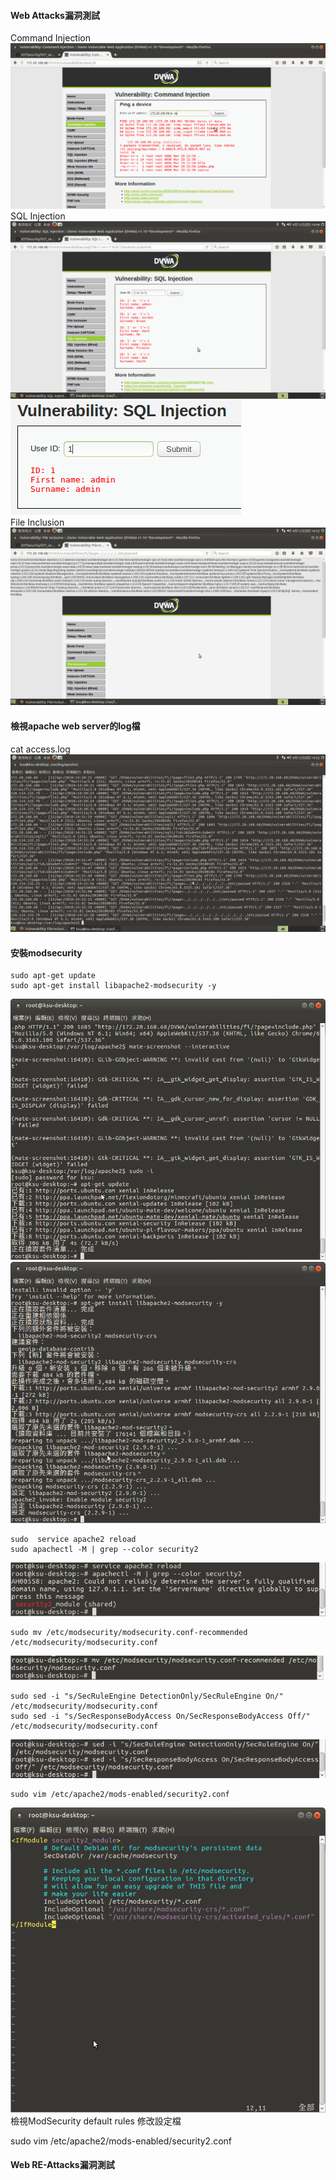 #### Web Attacks漏洞測試
Command Injection
![Command Injection](picture/commandinjection.png)
SQL Injection
![SQL Injection](picture/sqlinjection.png)<br>
![SQL Injection2](picture/sqlinjection2.png) <br>
File Inclusion
![File Inclusion](picture/fileinclusion.png)<br>
#### 檢視apache web server的log檔
cat access.log
![showpasswdlog](picture/showpasswd.png)<br>
#### 安裝modsecurity

    sudo apt-get update
    sudo apt-get install libapache2-modsecurity -y
  
![update](picture/update.png)<br>
![installlibapache](picture/installlibapache.png)<br>

    sudo  service apache2 reload
    sudo apachectl -M | grep --color security2
  
![install2](picture/install2.png)<br>

    sudo mv /etc/modsecurity/modsecurity.conf-recommended /etc/modsecurity/modsecurity.conf
    
![mv](picture/mv.png)<br>

    sudo sed -i "s/SecRuleEngine DetectionOnly/SecRuleEngine On/" /etc/modsecurity/modsecurity.conf
    sudo sed -i "s/SecResponseBodyAccess On/SecResponseBodyAccess Off/" /etc/modsecurity/modsecurity.conf
    
![sed](picture/sed.png)<br>

    sudo vim /etc/apache2/mods-enabled/security2.conf

![sed](picture/vimsecurity.png)<br>
檢視ModSecurity default rules
修改設定檔
  
  sudo vim /etc/apache2/mods-enabled/security2.conf    

#### Web RE-Attacks漏洞測試
  
